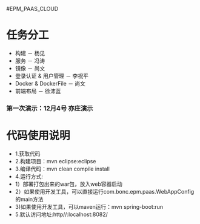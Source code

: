 #EPM_PAAS_CLOUD

# 任务分工

- 构建 － 杨见
- 服务 － 冯涛
- 镜像 － 尚文
- 登录认证 & 用户管理 － 李祝平
- Docker & DockerFile  － 尚文
- 前端布局  － 徐沛蓝


### 第一次演示：12月4号 亦庄演示

# 代码使用说明
- 1.获取代码
- 2.构建项目：mvn eclipse:eclipse
- 3.编译代码：mvn clean compile install
- 4.运行方式:
- 1）部署打包出来的war包，放入web容器启动
- 2）如果使用开发工具，可以直接运行com.bonc.epm.paas.WebAppConfig的main方法
- 3)如果使用开发工具，可以maven运行：mvn spring-boot:run
- 5.默认访问地址:http//:localhost:8082/